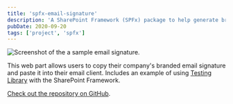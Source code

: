 ```yaml
---
title: 'spfx-email-signature'
description: 'A SharePoint Framework (SPFx) package to help generate branded email signatures.'
pubDate: 2020-09-20
tags: ['project', 'spfx']
---
```


![Screenshot of the a sample email signature.](../images/2020-09-20-spfx-email-signature)

This web part allows users to copy their company's branded email signature and paste it into their email client. Includes an example of using [Testing Library](https://testing-library.com/) with the SharePoint Framework.

[Check out the repository on GitHub](https://github.com/habaneroconsulting/spfx-email-signature).
